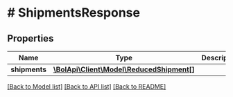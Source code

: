# # ShipmentsResponse

## Properties

Name | Type | Description | Notes
------------ | ------------- | ------------- | -------------
**shipments** | [**\BolApi\Client\Model\ReducedShipment[]**](ReducedShipment.md) |  |

[[Back to Model list]](../../README.md#models) [[Back to API list]](../../README.md#endpoints) [[Back to README]](../../README.md)
